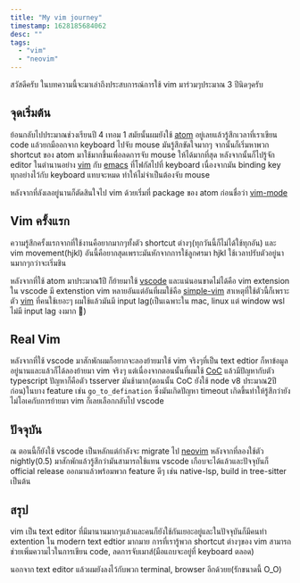 ```yaml
---
title: "My vim journey"
timestamp: 1628185684062
desc: ""
tags:
  - "vim"
  - "neovim"
---
```


สวัสดีครับ ในบทความนี้จะมาเล่าถึงประสบการณ์การใช้ vim มาร่วมๆประมาณ 3 ปีนิดๆครับ

## จุดเริ่มต้น

ย้อนกลับไปประมาณช่วงเรียนปี 4 เทอม 1 สมัยนั้นผมยังใช้ [atom](https://atom.io/) อยู่เลยแล้วรู้สึกเวลาที่เราเขียน code แล้วยกมืออกจาก keyboard ไปจับ mouse มันรู้สึกขัดใจมากๆ จากนั้นก็เริ่มหาพวก shortcut ของ atom มาใช้มากขึ้นเพื่อลดการจับ mouse ให้ได้มากที่สุด หลังจากนั้นก็ไปรู้จัก editor ในตำนานอย่าง [vim](https://www.vim.org/) กับ [emacs](https://www.gnu.org/software/emacs/) ที่โฟกัสไปที่ keyboard เนื่องจากมัน binding key ทุกอย่างไว้กับ keyboard แทบจะหมด ทำให้ไม่จำเป็นต้องจับ mouse

หลังจากที่ลังเลอยู่นานก็ตัดสินใจไป vim ด้วยเริ่มที่ package ของ atom ก่อนชื่อว่า [vim-mode](https://atom.io/packages/vim-mode)

## Vim ครั้งแรก

ความรู้สึกครั้งแรกจากที่ใช้งานคือยากมากๆทั้งตัว shortcut ต่างๆ(ทุกวันนี้ก็ไม่ได้ใช้ทุกอัน) และ vim movement(hjkl) อันนี้คือยากสุดเพราะมันหักจากการใช้ลูกศรมา hjkl ใช้เวลาปรับตัวอยู่นานมากๆกว่าจะเริ่มชิน

หลังจากที่ใช้ atom มาประมาณ1ปี ก็ย้ายมาใช้ [vscode](https://code.visualstudio.com/) และแน่นอนขาดไม่ได้คือ vim extension ใน vscode มี extenstion vim หลายอันแต่อันที่ผมใช้คือ [simple-vim](https://marketplace.visualstudio.com/items?itemName=jpotterm.simple-vim) สาเหตุที่ใช้ตัวนี้ก็เพราะตัว [vim](https://marketplace.visualstudio.com/items?itemName=vscodevim.vim) ที่คนใช้เยอะๆ ผมใช้แล้วมันมี input lag(เป็นเฉพาะใน mac, linux แต่ window wsl ไม่มี input lag งงมาก 🧐)

## Real Vim

หลังจากที่ใช้ vscode มาสักพักผมก็อยากจะลองย้ายมาใช้ vim จริงๆที่เป็น text edtior ก็หาข้อมูลอยู่นานและแล้วก็ได้ลองย้ายมา vim จริงๆ แต่เนื่องจากตอนนั้นที่ผมใช้ [CoC](https://github.com/neoclide/coc.nvim) แล้วมีปัญหากับตัว typescript ปัญหาก็คือตัว tsserver มันช้ามาก(ตอนนั้น CoC ยังใช้ node v8 ประมาณ2ปีก่อน)ในบาง feature เช่น `go_to_defination` ซึ่งมันเกิดปัญหา timeout เกิดขึ้นทำให้รู้สึกว่ายังไม่โอเคกับการย้ายมา vim ก็เลยเลือกกลับไป vscode

## ปัจจุบัน

ณ ตอนนี้ก็ยังใช้ vscode เป็นหลักแต่กำลังจะ migrate ไป [neovim](https://neovim.io/) หลังจากที่ลองใช้ตัว nightly(0.5) มาสักพักแล้วรู้สึกว่ามันสามารถใช้แทน vscode เกือบจะได้แล้วและปัจจุบันก็ official release ออกมาแล้วพร้อมพวก feature ดีๆ เช่น native-lsp, build in tree-sitter เป็นต้น

## สรุป

vim เป็น text editor ที่มีมานานมากๆแล้วและคนก็ยังใช้กันเยอะอยู่และในปัจจุบันก็มีคนทำ extention ใน modern text edtior มากมาย การที่เรารู้พวก shortcut ต่างๆของ vim สามารถช่วยเพิ่มความไวในการเขียน code, ลดการจับเมาส์(มือแถบจะอยู่ที่ keyboard ตลอด)

นอกจาก text editor แล้วผมยังลงไว้กับพวก terminal, browser อีกด้วยย(รักขนาดนี้ O_O)